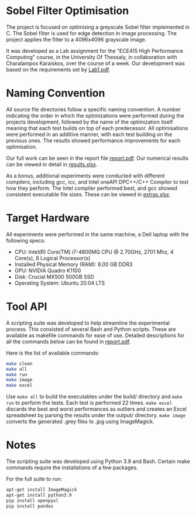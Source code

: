 # Sobel Filter Optimisation

The project is focused on optimising a greyscale Sobel filter implemented in C. The Sobel filter is used for edge detection in image processing. ​The project applies the filter to a 4096x4096 grayscale image.

It was developed as a Lab assignment for the "ECE415 High Performance Computing" course, in the University Of Thessaly, in collaboration with Charalampos Karaiskos, over the course of a week. Our development was based on the requirements set by [Lab1.pdf](https://github.com/kyspyridon/Sobel_filter_optimisation/blob/main/Lab1.pdf).

# Naming Convention
All source file directories follow a specific naming convention. A number indicating the order in which the optimizations were performed during the projects development, followed by the name of the optimization itself meaning that each test builds on top of each predecessor. All optimisations were performed in an additive manner, with each test building on the previous ones.​ The results showed performance improvements for each optimisation. ​

Our full work can be seen in the report file [report.pdf](https://github.com/kyspyridon/Sobel_filter_optimisation/blob/main/report.pdf). Our numerical results can be viewed in detail in [results.xlsx](https://github.com/kyspyridon/Sobel_filter_optimisation/blob/main/results.xlsx).

As a bonus, additional experiments were conducted with different compilers, including gcc, icc, and Intel oneAPI DPC++/C++ Compiler to test how they perform. The Intel compiler performed best, and gcc showed consistent executable file sizes. These can be viewed in [extras.xlsx](https://github.com/kyspyridon/Sobel_filter_optimisation/blob/main/extras.xlsx).

# Target Hardware
All experiments were performed in the same machine, a Dell laptop with the following specs:
- CPU: Intel(R) Core(TM) i7-4800MQ CPU @ 2.70GHz, 2701 Mhz, 4 Core(s), 8 Logical Processor(s)
- Installed Physical Memory (RAM): 8.00 GB DDR3
- GPU: NVIDIA Quadro K1100
- Disk: Crucial MX500 500GB SSD
- Operating System: Ubuntu 20.04 LTS

# Tool API
A scripting suite was developed to help streamline the experimental process. This consisted of several Bash and Python scripts. These are available as makefile commands for ease of use. Detailed descriptions for all the commands below can be found in [report.pdf](https://github.com/kyspyridon/Sobel_filter_optimisation/blob/main/report.pdf).

Here is the list of available commands:
```sh
make clean
make all
make run
make image
make excel
```

Use ```make all``` to build the executables under the build/ directory and ```make run``` to perform the tests. Each test is performed 22 times. ```make excel``` discards the best and worst performances as outliers and creates an Excel spreadsheet by parsing the results under the output/ directory. ```make image``` converts the generated .grey files to .jpg using ImageMagick.


# Notes
The scripting suite was developed using Python 3.9 and Bash. Certain make commands require the installations of a few packages.

For the full suite to run:
```sh
apt-get install ImageMagick
apt-get install python3.9
pip install openpyxl
pip install pandas
```
